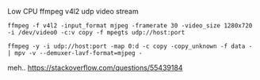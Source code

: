 Low CPU ffmpeg v4l2 udp video stream

```
ffmpeg -f v4l2 -input_format mjpeg -framerate 30 -video_size 1280x720 -i /dev/video0 -c:v copy -f mpegts udp://host:port

ffmpeg -y -i udp://host:port -map 0:d -c copy -copy_unknown -f data - | mpv -v --demuxer-lavf-format=mjpeg -
```

meh.. https://stackoverflow.com/questions/55439184
